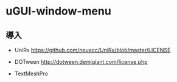 # uGUI-window-menu

## 導入

- UniRx https://github.com/neuecc/UniRx/blob/master/LICENSE

- DOTween http://dotween.demigiant.com/license.php

- TextMeshPro
